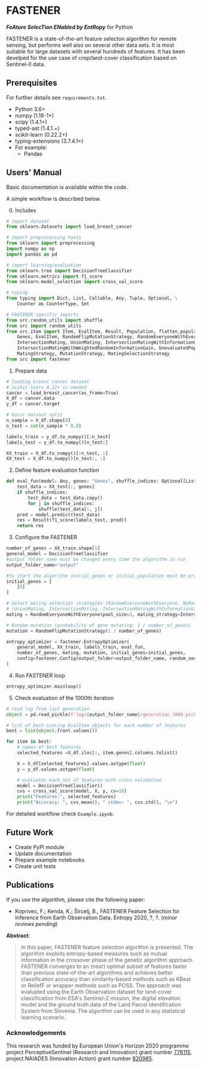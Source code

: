 # FASTENER
___FeAture SelecTion ENabled by EntRopy___ for Python

FASTENER is a state-of-the-art feature selecton algorithm for remote sensing, but performs well also on several other data sets. It is most suitable for large datasets with several hundreds of features. It has been develped for the use case of crop/land-cover classification based on Sentinel-II data.

## Prerequisites
For further details see `requirements.txt`.

* Python 3.6+
* numpy (1.18-1+)
* scipy (1.4.1+)
* typed-ast (1.4.1.+)
* scikit-learn (0.22.2+)
* typing-extensions (3.7.4.1+)
* For example:
    * Pandas

## Users' Manual
Basic documentation is available within the code.

A simple workflow is described below.

0) Includes
```python
# import dataset
from sklearn.datasets import load_breast_cancer

# import preprocessing tools
from sklearn import preprocessing
import numpy as np
import pandas as pd

# import learning/evaluation
from sklearn.tree import DecisionTreeClassifier
from sklearn.metrics import f1_score
from sklearn.model_selection import cross_val_score

# typing
from typing import Dict, List, Callable, Any, Tuple, Optional, \
    Counter as CounterType, Set

# FASTENER specific imports
from src.random_utils import shuffle
from src import random_utils
from src.item import Item, EvalItem, Result, Population, flatten_population, FitnessFunction, \
    Genes, EvalItem, RandomFlipMutationStrategy, RandomEveryoneWithEveryone, \
    IntersectionMating, UnionMating, IntersectionMatingWithInformationGain, \
    IntersectionMatingWithWeightedRandomInformationGain, UnevaluatedPopulation, \
    MatingStrategy, MutationStrategy, MatingSelectionStrategy
from src import fastener
```

1) Prepare data
```python
# loading breast cancer dataset
# scikit-learn 0.22+ is needed
cancer = load_breast_cancer(as_frame=True)
X_df = cancer.data
y_df = cancer.target

# basic dataset split
n_sample = X_df.shape[0]
n_test = int(n_sample * 0.8)

labels_train = y_df.to_numpy()[:n_test]
labels_test = y_df.to_numpy()[n_test:]

XX_train = X_df.to_numpy()[:n_test, :]
XX_test = X_df.to_numpy()[n_test:, :]
```

2) Define feature evaluation function
```python
def eval_fun(model: Any, genes: "Genes", shuffle_indices: Optional[List[int]] = None) -> "Result":
    test_data = XX_test[:, genes]
    if shuffle_indices:
        test_data = test_data.copy()
        for j in shuffle_indices:
            shuffle(test_data[:, j])
    pred = model.predict(test_data)
    res = Result(f1_score(labels_test, pred))
    return res
```

3) Configure the FASTENER
```python
number_of_genes = XX_train.shape[1]
general_model = DecisionTreeClassifier
#output folder name must be changed every time the algorithm is run
output_folder_name="output"

#to start the algorithm initial_genes or initial_population must be provided
initial_genes = [
    [0]
]

# Select mating selection strategies (RandomEveryoneWithEveryone, NoMating) and mating strategy
# (UnionMating, IntersectionMating, IntersectionMatingWithInformationGain, IntersectionMatingWithWeightedRandomInformationGain)
mating = RandomEveryoneWithEveryone(pool_size=3, mating_strategy=IntersectionMatingWithWeightedRandomInformationGain())

# Random mutation (probability of gene mutating: 1 / number_of_genes)
mutation = RandomFlipMutationStrategy(1 / number_of_genes)

entropy_optimizer = fastener.EntropyOptimizer(
    general_model, XX_train, labels_train, eval_fun,
    number_of_genes, mating, mutation, initial_genes=initial_genes,
    config=fastener.Config(output_folder=output_folder_name, random_seed=2020, reset_to_pareto_rounds=5)
)
```

4) Run FASTENER loop
```python
entropy_optimizer.mainloop()
```

5) Check evaluation of the 1000th iteration
```python
# read log from last generation
object = pd.read_pickle(f'log/{output_folder_name}/generation_1000.pickle')

# list of best-scoring EvalItem objects for each number of features
best = list(object.front.values())

for item in best:
    # names of best features
    selected_features =X_df.iloc[:, item.genes].columns.tolist()

    X = X_df[selected_features].values.astype(float)
    y = y_df.values.astype(float)

    # evaluates each set of features with cross validation
    model = DecisionTreeClassifier()
    cvs = cross_val_score(model, X, y, cv=10)
    print("Features:", selected_features)
    print("Accuracy: ", cvs.mean(), " stdev: ", cvs.std(), "\n")
```



For detailed workflow check `Example.ipynb`.

## Future Work

* Create PyPI module
* Update documentation
* Prepare example notebooks
* Create unit tests

## Publications

If you use the algorithm, please cite the following paper:

* Koprivec, F.; Kenda, K.; Šircelj, B., FASTENER Feature Selection for Inference from Earth Observation Data. Entropy 2020, ?, ?. (_minor reviews pending_)

__Abstract__:

> In this paper, FASTENER feature selection algorithm is presented.
    The algorithm exploits entropy-based measures such as mutual information in the crossover phase of the genetic algorithm approach.
    FASTENER converges to an (near) optimal subset of features faster than previous state-of-the-art algorithms and achieves better classification accuracy than similarity-based methods such as KBest or ReliefF or wrapper methods such as POSS.
    The approach was evaluated using the Earth Observation dataset for land-cover classification from ESA's Sentinel-2 mission, the digital elevation model and the ground truth data of the Land Parcel Identification System from Slovenia.
    The algorithm can be used in any statistical learning scenario.


### Acknowledgements
This research was funded by European Union's Horizon 2020 programme project PerceptiveSentinel (Research and Innovation) grant number [776115](https://cordis.europa.eu/project/id/776115), project NAIADES (Innovation Action) grant number [820985](https://cordis.europa.eu/project/id/820985).